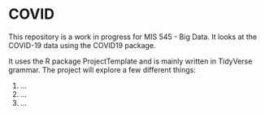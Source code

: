 # COVID

This repository is a work in progress for MIS 545 - Big Data. It looks at the COVID-19 data using the COVID19 package.

It uses the R package ProjectTemplate and is mainly written in TidyVerse grammar. The project will explore a few different things:

1. ...
1. ...
1. ...

